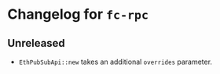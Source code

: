 # Changelog for `fc-rpc`

## Unreleased

* `EthPubSubApi::new` takes an additional `overrides` parameter.